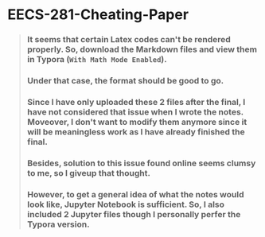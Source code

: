 # EECS-281-Cheating-Paper
> ### It seems that certain Latex codes can't be rendered properly. So, download the Markdown files and view them in Typora (```With Math Mode Enabled```).
> ### Under that case, the format should be good to go.
> ### Since I have only uploaded these 2 files after the final, I have not considered that issue when I wrote the notes. Moveover, I don't want to modify them anymore since it will be meaningless work as I have already finished the final.
> ### Besides, solution to this issue found online seems clumsy to me, so I giveup that thought.
> ### However, to get a general idea of what the notes would look like, Jupyter Notebook is sufficient. So, I also included 2 Jupyter files though I personally perfer the Typora version.
